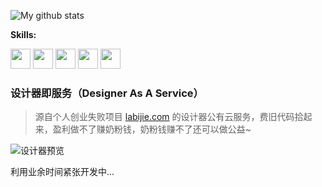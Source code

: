 ![My github stats](https://github-readme-stats.vercel.app/api?username=endink&show_icons=true&theme=tokyonight)

**Skills:**  

<code><img height="32" width="32" src="https://unpkg.com/simple-icons@v3/icons/java.svg" /></code>
<code><img height="32" width="32" src="https://unpkg.com/simple-icons@v3/icons/csharp.svg" /></code>
<code><img height="32" width="32" src="https://unpkg.com/simple-icons@v3/icons/kotlin.svg" /></code>
<code><img height="32" width="32" src="https://unpkg.com/simple-icons@v3/icons/typescript.svg" /></code>
<code><img height="32" width="32" src="https://unpkg.com/simple-icons@v3/icons/go.svg" /></code>

### 设计器即服务（Designer As A Service）

> 源自个人创业失败项目 [labijie.com](https://labijie.com "蜡笔街") 的设计器公有云服务，费旧代码拾起来，盈利做不了赚奶粉钱，奶粉钱赚不了还可以做公益~

![设计器预览](https://github.com/endink/daas/raw/main/designer.gif)

利用业余时间紧张开发中...

